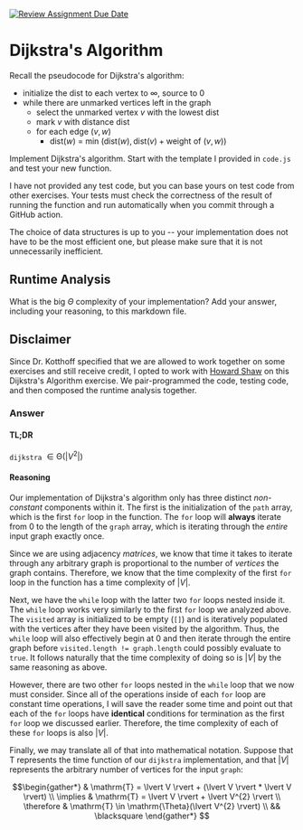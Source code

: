 [![Review Assignment Due Date](https://classroom.github.com/assets/deadline-readme-button-24ddc0f5d75046c5622901739e7c5dd533143b0c8e959d652212380cedb1ea36.svg)](https://classroom.github.com/a/2Wy-Iis-)
# Dijkstra's Algorithm

Recall the pseudocode for Dijkstra's algorithm:
- initialize the dist to each vertex to $\infty$, source to 0
- while there are unmarked vertices left in the graph
    - select the unmarked vertex $v$ with the lowest dist
    - mark $v$ with distance dist
    - for each edge $(v,w)$
        - dist($w$) = min $\left(\textrm{dist}(w), \textrm{dist}(v) + \textrm{weight of }(v, w)\right)$

Implement Dijkstra's algorithm. Start with the template I provided in `code.js` and test your new function.

I have not provided any test code, but you can base yours on test code from other exercises. Your tests must check the correctness of the result of running the function and run automatically when you commit through a GitHub action.

The choice of data structures is up to you -- your implementation does not have to be the most efficient one, but please make sure that it is not unnecessarily
inefficient.

## Runtime Analysis

What is the big $\Theta$ complexity of your implementation? Add your answer, including your reasoning, to this markdown file.

## Disclaimer

Since Dr. Kotthoff specified that we are allowed to work together on some exercises and still receive credit, I opted to work with [Howard Shaw](https://github.com/howardthegr8one) on this Dijkstra's Algorithm exercise. We pair-programmed the code, testing code, and then composed the runtime analysis together. 

### Answer

#### TL;DR
`dijkstra` $\in \mathrm{\Theta}(\vert V^{2} \rvert)$

#### Reasoning

Our implementation of Dijkstra's algorithm only has three distinct *non-constant* components within it. The first is the initialization of the `path` array, which is the first `for` loop in the function. The `for` loop will **always** iterate from $0$ to the length of the `graph` array, which is iterating through the *entire* input graph exactly once. 

Since we are using adjacency *matrices*, we know that time it takes to iterate through any arbitrary graph is proportional to the number of *vertices* the graph contains. Therefore, we know that the time complexity of the first `for` loop in the function has a time complexity of $\vert V \rvert$.

Next, we have the `while` loop with the latter two `for` loops nested inside it. The `while` loop works very similarly to the first `for` loop we analyzed above. The `visited` array is initialized to be empty (`[]`) and is iteratively populated with the vertices after they have been visited by the algorithm. Thus, the `while` loop will also effectively begin at $0$ and then iterate through the entire graph before `visited.length != graph.length` could possibly evaluate to `true`. It follows naturally that the time complexity of doing so is $\vert V \rvert$ by the same reasoning as above.

However, there are two other `for` loops nested in the `while` loop that we now must consider. Since all of the operations inside of each `for` loop are constant time operations, I will save the reader some time and point out that each of the `for` loops have **identical** conditions for termination as the first `for` loop we discussed earlier. Therefore, the time complexity of each of these `for` loops is also $\vert V \rvert$. 

Finally, we may translate all of that into mathematical notation. Suppose that $\mathrm{T}$ represents the time function of our `dijkstra` implementation, and that $\lvert V \rvert$ represents the arbitrary number of vertices for the input `graph`:

$$\begin{gather*}
& \mathrm{T}  = \lvert V \rvert + (\lvert V \rvert *  \lvert V \rvert) \\
\implies & \mathrm{T} = \lvert V \rvert + \lvert V^{2} \rvert \\
\therefore & \mathrm{T} \in \mathrm{\Theta}(\lvert V^{2} \rvert) \\
&& \blacksquare
\end{gather*}
$$